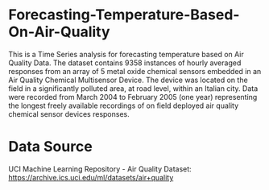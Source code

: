# Forecasting-Temperature-Based-On-Air-Quality
This is a Time Series analysis for forecasting temperature based on Air Quality Data. The dataset contains 9358 instances of hourly averaged responses from an array of 5 metal oxide chemical sensors embedded in an Air Quality Chemical Multisensor Device. The device was located on the field in a significantly polluted area, at road level, within an Italian city. Data were recorded from March 2004 to February 2005 (one year) representing the longest freely available recordings of on field deployed air quality chemical sensor devices responses.

# Data Source
UCI Machine Learning Repository - Air Quality Dataset: https://archive.ics.uci.edu/ml/datasets/air+quality
